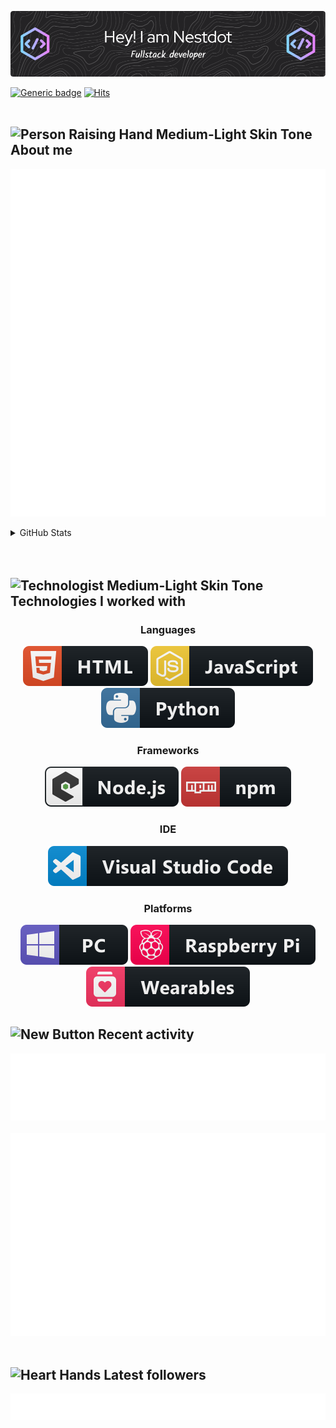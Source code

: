 ![Header](./header.png)

[![Generic badge](https://img.shields.io/badge/Currently-Developing-green)](https://shields.io/)
[![Hits](https://hits.sh/github.com/Nestdot/hits.svg?style=flat-square&label=Profile%20Visits&color=99C611)](https://hits.sh/github.com/Nestdot/hits/)
<br></br>

## <img src="https://raw.githubusercontent.com/Tarikul-Islam-Anik/Animated-Fluent-Emojis/master/Emojis/People%20with%20activities/Person%20Raising%20Hand%20Medium-Light%20Skin%20Tone.png" alt="Person Raising Hand Medium-Light Skin Tone" width="50" height="50" /> About me

![Metrics](/general.svg)
<details> 
<summary>GitHub Stats</summary>
<br/>
<img src="https://github-readme-stats.vercel.app/api?username=Nestdot&show_icons=true&theme=radical"></a>

<img src="https://github-readme-stats.vercel.app/api/top-langs/?username=Nestdot&layout=compact&theme=radical"></a>
<br/>
</details>
<br></br>

## <img src="https://raw.githubusercontent.com/Tarikul-Islam-Anik/Animated-Fluent-Emojis/master/Emojis/People%20with%20professions/Technologist%20Medium-Light%20Skin%20Tone.png" alt="Technologist Medium-Light Skin Tone" width="50" height="50" /> Technologies I worked with

<h3 align="center">Languages</h3>
<p align="center">
<img src="https://raw.githubusercontent.com/MikeCodesDotNET/ColoredBadges/4a38660afb7be89a6032218589b4454a1285c7f8/svg/dev/languages/html.svg" alt="HTML Logo" />
<img src="https://raw.githubusercontent.com/MikeCodesDotNET/ColoredBadges/4a38660afb7be89a6032218589b4454a1285c7f8/svg/dev/languages/js.svg" alt="JavaScript Logo" />
<img src="https://raw.githubusercontent.com/MikeCodesDotNET/ColoredBadges/4a38660afb7be89a6032218589b4454a1285c7f8/svg/dev/languages/python.svg" alt="Python Logo" />
</p>

<h3 align="center">Frameworks</h3>
<p align="center">
<img src="https://raw.githubusercontent.com/MikeCodesDotNET/ColoredBadges/4a38660afb7be89a6032218589b4454a1285c7f8/svg/dev/frameworks/nodejs_larger.svg" alt="NodeJS Logo" />
<img src="https://raw.githubusercontent.com/MikeCodesDotNET/ColoredBadges/4a38660afb7be89a6032218589b4454a1285c7f8/svg/dev/services/npm.svg" alt="npm Logo" />
</p>

<h3 align="center">IDE</h3>
<p align="center">
<img src="https://raw.githubusercontent.com/MikeCodesDotNET/ColoredBadges/4a38660afb7be89a6032218589b4454a1285c7f8/svg/dev/tools/visualstudio_code.svg" alt="VSCode Logo" />
</p>

<h3 align="center">Platforms</h3>
<p align="center">
<img src="https://raw.githubusercontent.com/MikeCodesDotNET/ColoredBadges/4a38660afb7be89a6032218589b4454a1285c7f8/svg/devices/pc.svg" alt="PC Logo" />
<img src="https://raw.githubusercontent.com/MikeCodesDotNET/ColoredBadges/4a38660afb7be89a6032218589b4454a1285c7f8/svg/devices/raspberrypi.svg" alt="Raspberry Pi Logo" />
<img src="https://raw.githubusercontent.com/MikeCodesDotNET/ColoredBadges/4a38660afb7be89a6032218589b4454a1285c7f8/svg/devices/wearables.svg" alt="Wearables Logo" />
</p>

## <img src="https://raw.githubusercontent.com/Tarikul-Islam-Anik/Animated-Fluent-Emojis/master/Emojis/Symbols/New%20Button.png" alt="New Button" width="50" height="50" /> Recent activity

![Metrics](/activity.svg)
<br></br>
![Metrics](/isoCalendar.svg)
<br></br>

## <img src="https://raw.githubusercontent.com/Tarikul-Islam-Anik/Animated-Fluent-Emojis/master/Emojis/Hand%20gestures/Heart%20Hands.png" alt="Heart Hands" width="50" height="50" /> Latest followers
![Metrics](/people.svg)
